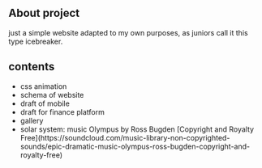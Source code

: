 ## About project ##
<p>just a simple website adapted to my own purposes, as juniors call it this type icebreaker.</p>

## contents ##
<ul>
<li> css animation </li>
<li> schema of website</li>
<li> draft of mobile </li>
<li> draft for finance platform </li>
<li> gallery </li>
<li> solar system: music Olympus by Ross Bugden [Copyright and Royalty Free](https://soundcloud.com/music-library-non-copyrighted-sounds/epic-dramatic-music-olympus-ross-bugden-copyright-and-royalty-free)</li>
</ul>

